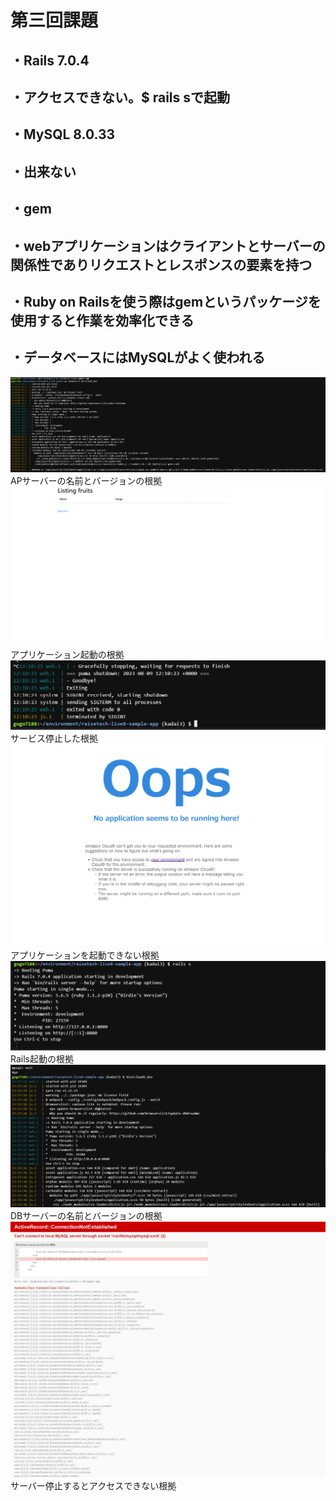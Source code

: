 # 第三回課題  
## ・Rails 7.0.4  
## ・アクセスできない。$ rails sで起動  
## ・MySQL 8.0.33  
## ・出来ない  
## ・gem  
## ・webアプリケーションはクライアントとサーバーの関係性でありリクエストとレスポンスの要素を持つ  
## ・Ruby on Railsを使う際はgemというパッケージを使用すると作業を効率化できる  
## ・データベースにはMySQLがよく使われる  
  
![課題](images/kadai3_1.png)  
APサーバーの名前とバージョンの根拠  
![課題](images/kadai3_2.png)  
アプリケーション起動の根拠  
![課題](images/kadai3_3.png)  
サービス停止した根拠  
![課題](images/kadai3_4.png)  
アプリケーションを起動できない根拠  
![課題](images/kadai3_5.png)  
Rails起動の根拠  
![課題](images/kadai3_6.png)  
DBサーバーの名前とバージョンの根拠  
![課題](images/kadai3_7.png)  
サーバー停止するとアクセスできない根拠